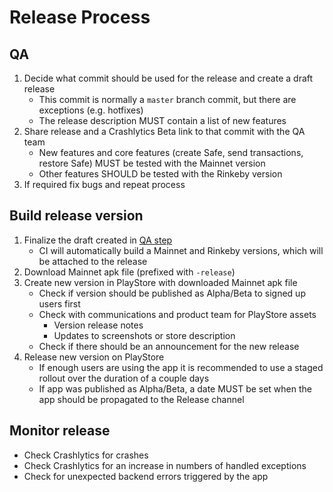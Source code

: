 # Release Process

## QA
1. Decide what commit should be used for the release and create a draft release
   - This commit is normally a `master` branch commit, but there are exceptions (e.g. hotfixes)
   - The release description MUST contain a list of new features
2. Share release and a Crashlytics Beta link to that commit with the QA team
   - New features and core features (create Safe, send transactions, restore Safe) MUST be tested with the Mainnet version
   - Other features SHOULD be tested with the Rinkeby version
3. If required fix bugs and repeat process

## Build release version
1. Finalize the draft created in [QA step](#qa)
   - CI will automatically build a Mainnet and Rinkeby versions, which will be attached to the release
2. Download Mainnet apk file (prefixed with `-release`)
3. Create new version in PlayStore with downloaded Mainnet apk file
   - Check if version should be published as Alpha/Beta to signed up users first
   - Check with communications and product team for PlayStore assets
     - Version release notes
     - Updates to screenshots or store description
   - Check if there should be an announcement for the new release
4. Release new version on PlayStore
   - If enough users are using the app it is recommended to use a staged rollout over the duration of a couple days
   - If app was published as Alpha/Beta, a date MUST be set when the app should be propagated to the Release channel
  
## Monitor release
- Check Crashlytics for crashes
- Check Crashlytics for an increase in numbers of handled exceptions
- Check for unexpected backend errors triggered by the app
